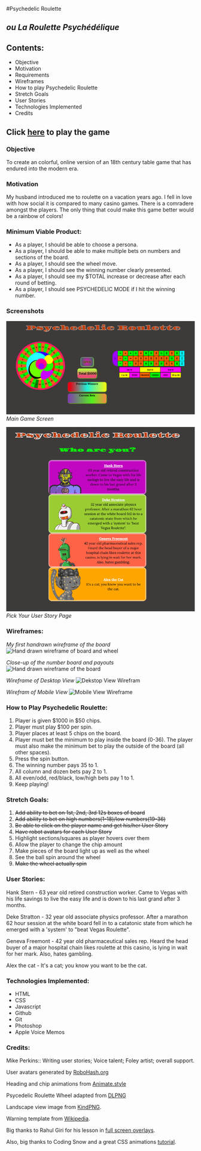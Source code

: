#Psychedelic Roulette
## _ou La Roulette Psychédélique_

## Contents:
* Objective
* Motivation
* Requirements
* Wireframes
* How to play Psychedelic Roulette
* Stretch Goals
* User Stories
* Technologies Implemented
* Credits


## Click [here](http://psychedelic-roulette.surge.sh/) to play the game



### Objective
To create an colorful, online version of an 18th century table game that has endured into the modern era.


### Motivation
My husband introduced me to roulette on a vacation years ago. I fell in love with how social it is compared to many casino games. There is a comradere amongst the players. The only thing that could make this game better would be a rainbow of colors!


### Minimum Viable Product:
* As a player, I should be able to choose a persona.
* As a player, I should be able to make multiple bets on numbers and sections of the board.
* As a player, I should see the wheel move.
* As a player, I should see the winning number clearly presented.
* As a player, I should see my $TOTAL increase or decrease after each round of betting.
* As a player, I should see PSYCHEDELIC MODE if I hit the winning number.

### Screenshots
![Screenshot of roulette game screen](./resources/Game_Screenshot.png) _Main Game Screen_

![Screenshot of user stories page](./resources/User_Stories_Screenshot.png) _Pick Your User Story Page_

### Wireframes:

_My first handrawn wireframe of the board_
![Hand drawn wireframe of board and wheel](https://i.imgur.com/nrSXwz2.jpg)

_Close-up of the number board and payouts_
![Hand drawn wireframe of the board](https://i.imgur.com/j4M28Dh.jpg)

_Wireframe of Desktop View_
![Dekstop View Wirefram](https://i.imgur.com/JWKZORi.jpg)

_Wirefram of Mobile View_
![Mobile View Wireframe](https://i.imgur.com/3pP5FBS.jpg)
### How to Play Psychedelic Roulette:
1. Player is given $1000 in $50 chips.
2. Player must play $100 per spin.
3. Player places at least 5 chips on the board.
4. Player must bet the minimum to play inside the board (0-36). The player must also make the minimum bet to play the outside of the board (all other spaces).
5. Press the spin button.
6. The winning number pays 35 to 1.
7. All column and dozen bets pay 2 to 1.
8. All even/odd, red/black, low/high bets pay 1 to 1.
9. Keep playing!



### Stretch Goals:
1. ~~Add ability to bet on 1st, 2nd, 3rd 12s boxes of board~~
2. ~~Add ability to bet on high numbers(1-18)/low numbers(19-36)~~
3. ~~Be able to click on the player name and get his/her User Story~~
4. ~~Have robot avatars for each User Story~~
5. Highlight sections/squares as player hovers over them
6. Allow the player to change the chip amount
7. Make pieces of the board light up as well as the wheel
8. See the ball spin around the wheel
9. ~~Make the wheel actually spin~~



### User Stories:

Hank Stern - 63 year old retired construction worker. Came to Vegas with his life savings to live the easy life and is down to his last grand after 3 months.

Deke Stratton - 32 year old associate physics professor. After a marathon 62 hour session at the white board fell in to a catatonic state from which he emerged with a 'system' to "beat Vegas Roulette".

Geneva Freemont - 42 year old pharmaceutical sales rep. Heard the head buyer of a major hospital chain likes roulette at this casino, is lying in wait for her mark. Also, hates gambling.

Alex  the cat - It's a cat; you know you want to be the cat.


### Technologies Implemented:
* HTML
* CSS
* Javascript
* Github
* Git
* Photoshop
* Apple Voice Memos


### Credits:

Mike Perkins:: Writing user stories; Voice talent; Foley artist; overall support.

User avatars generated by [RoboHash.org](https://robohash.org/)

Heading and chip animations from [Animate.style](https://animate.style/)

Psycedelic Roulette Wheel adapted from [DLPNG](https://dlpng.com/png/6391825)

Landscape view image from [KindPNG](https://www.kindpng.com/downpng/Twbxmo_please-rotate-your-device-to-landscape-mode-hd-png-download/).

Warning template from [Wikipedia](https://en.wikipedia.org/wiki/Template:Seizure_warning).

Big thanks to Rahul Giri for his lesson in [full screen overlays](https://www.youtube.com/watch?v=qLhBcHO3qtM).

Also, big thanks to Coding Snow and a great CSS animations [tutorial](https://www.youtube.com/watch?v=gNz-TZIuNwo).
